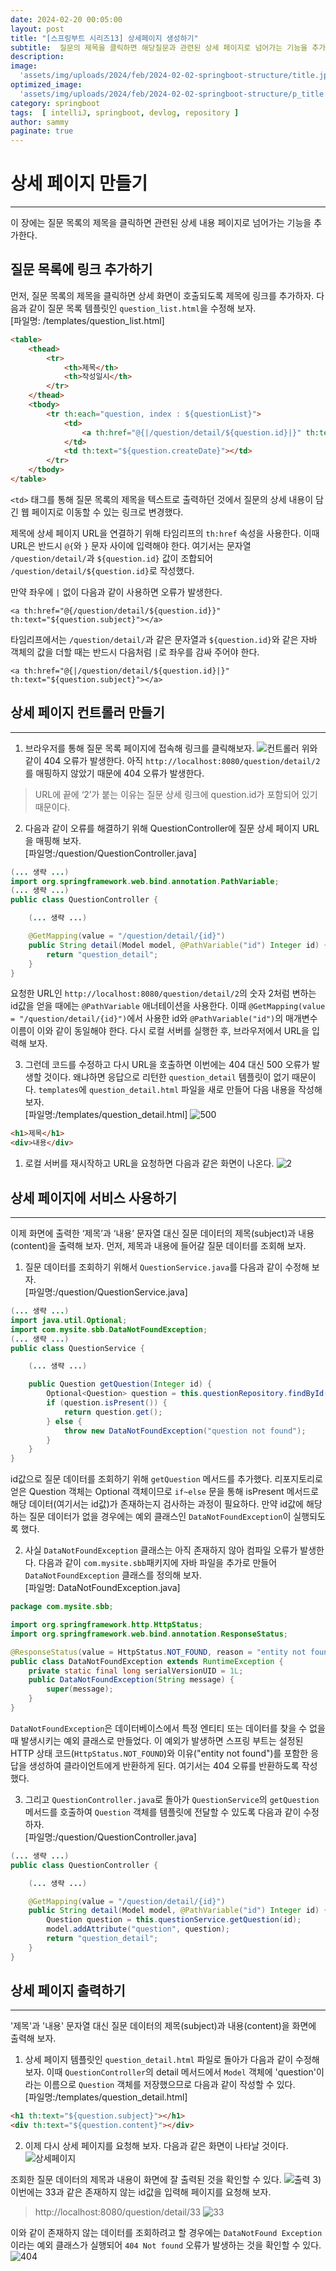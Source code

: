 ```yaml
---
date: 2024-02-20 00:05:00
layout: post
title: "[스프링부트 시리즈13] 상세페이지 생성하기"
subtitle:  질문의 제목을 클릭하면 해당질문과 관련된 상세 페이지로 넘어가는 기능을 추가해보자.
description: 
image: 
  'assets/img/uploads/2024/feb/2024-02-02-springboot-structure/title.jpg'
optimized_image:    
  'assets/img/uploads/2024/feb/2024-02-02-springboot-structure/p_title.jpg'
category: springboot
tags:  [ intelliJ, springboot, devlog, repository ]
author: sammy
paginate: true
---
```


# 상세 페이지 만들기
*****
이 장에는 질문 목록의 제목을 클릭하면 관련된 상세 내용 페이지로 넘어가는 기능을 추가한다.

## 질문 목록에 링크 추가하기
먼저, 질문 목록의 제목을 클릭하면 상세 화면이 호출되도록 제목에 링크를 추가하자. 
다음과 같이 질문 목록 템플릿인 `question_list.html`을 수정해 보자.  
[파일명: /templates/question_list.html]

```html
<table>
    <thead>
        <tr>
            <th>제목</th>
            <th>작성일시</th>
        </tr>
    </thead>
    <tbody>
        <tr th:each="question, index : ${questionList}">
            <td>
                <a th:href="@{|/question/detail/${question.id}|}" th:text="${question.subject}"></a>
            </td>
            <td th:text="${question.createDate}"></td>
        </tr>
    </tbody>
</table>
```
`<td>` 태그를 통해 질문 목록의 제목을 텍스트로 출력하던 것에서 질문의 상세 내용이 담긴 웹 페이지로 이동할 수 있는 링크로 변경했다.

제목에 상세 페이지 URL을 연결하기 위해 타임리프의 `th:href` 속성을 사용한다. 
이때 URL은 반드시 `@{`와 `}` 문자 사이에 입력해야 한다. 
여기서는 문자열 `/question/detail/`과 `${question.id}` 값이 조합되어 `/question/detail/${question.id}`로 작성했다.

만약 좌우에 `|` 없이 다음과 같이 사용하면 오류가 발생한다.
```
<a th:href="@{/question/detail/${question.id}}" th:text="${question.subject}"></a>
```

타임리프에서는 `/question/detail/`과 같은 문자열과 `${question.id}`와 같은 자바 객체의 값을 더할 때는 반드시 다음처럼 `|`로 좌우를 감싸 주어야 한다.
```
<a th:href="@{|/question/detail/${question.id}|}" th:text="${question.subject}"></a>
```

## 상세 페이지 컨트롤러 만들기
*****
1) 브라우저를 통해 질문 목록 페이지에 접속해 링크를 클릭해보자. 
![컨트롤러](../assets/img/uploads/2024/feb/2024-02-21-13.springboot-page/1.png)
위와 같이 404 오류가 발생한다.
아직 `http://localhost:8080/question/detail/2`를 매핑하지 않았기 때문에 404 오류가 발생한다.
> URL에 끝에 ‘2’가 붙는 이유는 질문 상세 링크에 question.id가 포함되어 있기 때문이다.

2) 다음과 같이 오류를 해결하기 위해 QuestionController에 질문 상세 페이지 URL을 매핑해 보자.  
[파일명:/question/QuestionController.java]
```java
(... 생략 ...)
import org.springframework.web.bind.annotation.PathVariable;
(... 생략 ...)
public class QuestionController {

    (... 생략 ...)

    @GetMapping(value = "/question/detail/{id}")
    public String detail(Model model, @PathVariable("id") Integer id) {
        return "question_detail";
    }
}
```
요청한 URL인 `http://localhost:8080/question/detail/2`의 숫자 2처럼 변하는 id값을 얻을 때에는 `@PathVariable` 애너테이션을 사용한다. 
이때 `@GetMapping(value = "/question/detail/{id}")`에서 사용한 id와 `@PathVariable("id")`의 매개변수 이름이 이와 같이 동일해야 한다. 다시 로컬 서버를 실행한 후, 브라우저에서 URL을 입력해 보자. 

3) 그런데 코드를 수정하고 다시 URL을 호출하면 이번에는 404 대신 500 오류가 발생할 것이다. 왜냐하면 응답으로 리턴한 `question_detail` 템플릿이 없기 때문이다. `templates`에 `question_detail.html` 파일을 새로 만들어 다음 내용을 작성해 보자.  
[파일명:/templates/question_detail.html]
   ![500](../assets/img/uploads/2024/feb/2024-02-21-13.springboot-page/2.png)


```html
<h1>제목</h1>
<div>내용</div>
```

1) 로컬 서버를 재시작하고 URL을 요청하면 다음과 같은 화면이 나온다.
![2](../assets/img/uploads/2024/feb/2024-02-21-13.springboot-page/3.png)

## 상세 페이지에 서비스 사용하기
*****
이제 화면에 출력한 ‘제목’과 ‘내용’ 문자열 대신 질문 데이터의 제목(subject)과 내용(content)을 출력해 보자. 
먼저, 제목과 내용에 들어갈 질문 데이터를 조회해 보자.

1) 질문 데이터를 조회하기 위해서 `QuestionService.java`를 다음과 같이 수정해 보자.  
[파일명:/question/QuestionService.java]

```java
(... 생략 ...)
import java.util.Optional;
import com.mysite.sbb.DataNotFoundException;
(... 생략 ...)
public class QuestionService {

    (... 생략 ...)

    public Question getQuestion(Integer id) {  
        Optional<Question> question = this.questionRepository.findById(id);
        if (question.isPresent()) {
            return question.get();
        } else {
            throw new DataNotFoundException("question not found");
        }
    }
}
```
id값으로 질문 데이터를 조회하기 위해 `getQuestion` 메서드를 추가했다. 
리포지토리로 얻은 Question 객체는 Optional 객체이므로 `if~else` 문을 통해 isPresent 메서드로 해당 데이터(여기서는 id값)가 존재하는지 검사하는 과정이 필요하다. 만약 id값에 해당하는 질문 데이터가 없을 경우에는 예외 클래스인 `DataNotFoundException`이 실행되도록 했다.

2) 사실 `DataNotFoundException` 클래스는 아직 존재하지 않아 컴파일 오류가 발생한다. 다음과 같이 `com.mysite.sbb`패키지에 자바 파일을 추가로 만들어 `DataNotFoundException` 클래스를 정의해 보자.  
[파일명: DataNotFoundException.java]

```java
package com.mysite.sbb;

import org.springframework.http.HttpStatus;
import org.springframework.web.bind.annotation.ResponseStatus;

@ResponseStatus(value = HttpStatus.NOT_FOUND, reason = "entity not found")
public class DataNotFoundException extends RuntimeException {
    private static final long serialVersionUID = 1L;
    public DataNotFoundException(String message) {
        super(message);
    }
}
```
`DataNotFoundException`은 데이터베이스에서 특정 엔티티 또는 데이터를 찾을 수 없을 때 발생시키는 예외 클래스로 만들었다. 
이 예외가 발생하면 스프링 부트는 설정된 HTTP 상태 코드(`HttpStatus.NOT_FOUND`)와 이유("entity not found")를 포함한 응답을 생성하여 클라이언트에게 반환하게 된다. 여기서는 404 오류를 반환하도록 작성했다.

3) 그리고 `QuestionController.java`로 돌아가 `QuestionService`의 `getQuestion` 메서드를 호출하여 `Question` 객체를 템플릿에 전달할 수 있도록 다음과 같이 수정하자.  
   [파일명:/question/QuestionController.java]

```java
(... 생략 ...)
public class QuestionController {

    (... 생략 ...)

    @GetMapping(value = "/question/detail/{id}")
    public String detail(Model model, @PathVariable("id") Integer id) {
        Question question = this.questionService.getQuestion(id);
        model.addAttribute("question", question);
        return "question_detail";
    }
}
```

## 상세 페이지 출력하기
*****
'제목'과 '내용' 문자열 대신 질문 데이터의 제목(subject)과 내용(content)을 화면에 출력해 보자.

1) 상세 페이지 템플릿인 `question_detail.html` 파일로 돌아가 다음과 같이 수정해 보자. 이때 `QuestionController`의 detail 메서드에서 `Model` 객체에 'question'이라는 이름으로 `Question` 객체를 저장했으므로 다음과 같이 작성할 수 있다.  
[파일명:/templates/question_detail.html]

```html
<h1 th:text="${question.subject}"></h1>
<div th:text="${question.content}"></div>
```

2) 이제 다시 상세 페이지를 요청해 보자. 다음과 같은 화면이 나타날 것이다.
   ![상세페이지](../assets/img/uploads/2024/feb/2024-02-21-13.springboot-page/1.png)

조회한 질문 데이터의 제목과 내용이 화면에 잘 출력된 것을 확인할 수 있다.
![출력](../assets/img/uploads/2024/feb/2024-02-21-13.springboot-page/4.png)
3) 이번에는 33과 같은 존재하지 않는 id값을 입력해 페이지를 요청해 보자.
> http://localhost:8080/question/detail/33
![33](../assets/img/uploads/2024/feb/2024-02-21-13.springboot-page/5.png)

이와 같이 존재하지 않는 데이터를 조회하려고 할 경우에는 `DataNotFound Exception`이라는 예외 클래스가 실행되어 `404 Not found` 오류가 발생하는 것을 확인할 수 있다.
![404](../assets/img/uploads/2024/feb/2024-02-21-13.springboot-page/6.png)

